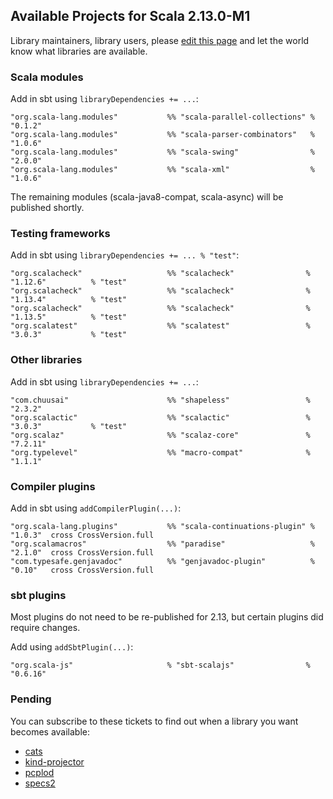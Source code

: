 ## Available Projects for Scala 2.13.0-M1

Library maintainers, library users, please [edit this page](https://github.com/scala/make-release-notes/edit/2.13.x/projects-2.13.md) and let the world know what libraries are available.

<!--
### Scaladex

Scaladex, the index of Scala libraries, now offers searching by target version:

********** THESE LINKS WON'T DISTINGUISH M1 FROM M2 ONCE M2 COMES OUT
********** reported upstream: https://github.com/scalacenter/scaladex/issues/411

* [Scala modules for 2.13.0-M1](https://index.scala-lang.org/search?scalaVersions=2.13&q=*+AND+organization%3Ascala)
* [Testing frameworks for 2.13.0-M1](https://index.scala-lang.org/search?scalaVersions=2.13&keywords=testing)
* [Other libraries for 2.13.0-M1](https://index.scala-lang.org/search?scalaVersions=2.13)
* [Compiler plugins for 2.13.0-M1](https://index.scala-lang.org/search?scalaVersions=2.13&keywords=compiler-plugin)
* [Sbt plugins for 2.13.0-M1](https://index.scala-lang.org/search?scalaVersions=2.13&keywords=sbt-plugin)
-->

### Scala modules

Add in sbt using `libraryDependencies += ...`:

    "org.scala-lang.modules"           %% "scala-parallel-collections" % "0.1.2"
    "org.scala-lang.modules"           %% "scala-parser-combinators"   % "1.0.6"
    "org.scala-lang.modules"           %% "scala-swing"                % "2.0.0"
    "org.scala-lang.modules"           %% "scala-xml"                  % "1.0.6"

The remaining modules (scala-java8-compat, scala-async) will be published shortly.

### Testing frameworks

Add in sbt using `libraryDependencies += ... % "test"`:

    "org.scalacheck"                   %% "scalacheck"                % "1.12.6"          % "test"
    "org.scalacheck"                   %% "scalacheck"                % "1.13.4"          % "test"
    "org.scalacheck"                   %% "scalacheck"                % "1.13.5"          % "test"
    "org.scalatest"                    %% "scalatest"                 % "3.0.3"           % "test"

### Other libraries

Add in sbt using `libraryDependencies += ...`:

    "com.chuusai"                      %% "shapeless"                 % "2.3.2"
    "org.scalactic"                    %% "scalactic"                 % "3.0.3"           % "test"
    "org.scalaz"                       %% "scalaz-core"               % "7.2.11"
    "org.typelevel"                    %% "macro-compat"              % "1.1.1"

### Compiler plugins

Add in sbt using `addCompilerPlugin(...)`:

    "org.scala-lang.plugins"           %% "scala-continuations-plugin" % "1.0.3"  cross CrossVersion.full
    "org.scalamacros"                  %% "paradise"                   % "2.1.0"  cross CrossVersion.full
    "com.typesafe.genjavadoc"          %% "genjavadoc-plugin"          % "0.10"   cross CrossVersion.full

### sbt plugins

Most plugins do not need to be re-published for 2.13, but certain plugins did require changes.

Add using `addSbtPlugin(...)`:

    "org.scala-js"                     % "sbt-scalajs"                % "0.6.16"

### Pending

You can subscribe to these tickets to find out when a library you want becomes available:

* [cats](https://github.com/typelevel/cats/issues/1648)
* [kind-projector](https://github.com/non/kind-projector/issues/50)
* [pcplod](https://github.com/ensime/pcplod/issues/22)
* [specs2](https://github.com/etorreborre/specs2/issues/573)

